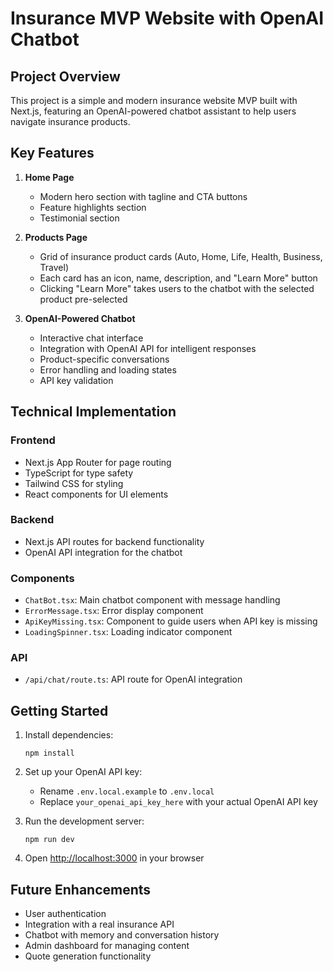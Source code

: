# Insurance MVP Website with OpenAI Chatbot

## Project Overview

This project is a simple and modern insurance website MVP built with Next.js, featuring an OpenAI-powered chatbot assistant to help users navigate insurance products.

## Key Features

1. **Home Page**
   - Modern hero section with tagline and CTA buttons
   - Feature highlights section
   - Testimonial section

2. **Products Page**
   - Grid of insurance product cards (Auto, Home, Life, Health, Business, Travel)
   - Each card has an icon, name, description, and "Learn More" button
   - Clicking "Learn More" takes users to the chatbot with the selected product pre-selected

3. **OpenAI-Powered Chatbot**
   - Interactive chat interface
   - Integration with OpenAI API for intelligent responses
   - Product-specific conversations
   - Error handling and loading states
   - API key validation

## Technical Implementation

### Frontend
- Next.js App Router for page routing
- TypeScript for type safety
- Tailwind CSS for styling
- React components for UI elements

### Backend
- Next.js API routes for backend functionality
- OpenAI API integration for the chatbot

### Components
- `ChatBot.tsx`: Main chatbot component with message handling
- `ErrorMessage.tsx`: Error display component
- `ApiKeyMissing.tsx`: Component to guide users when API key is missing
- `LoadingSpinner.tsx`: Loading indicator component

### API
- `/api/chat/route.ts`: API route for OpenAI integration

## Getting Started

1. Install dependencies:
   ```
   npm install
   ```

2. Set up your OpenAI API key:
   - Rename `.env.local.example` to `.env.local`
   - Replace `your_openai_api_key_here` with your actual OpenAI API key

3. Run the development server:
   ```
   npm run dev
   ```

4. Open [http://localhost:3000](http://localhost:3000) in your browser

## Future Enhancements

- User authentication
- Integration with a real insurance API
- Chatbot with memory and conversation history
- Admin dashboard for managing content
- Quote generation functionality